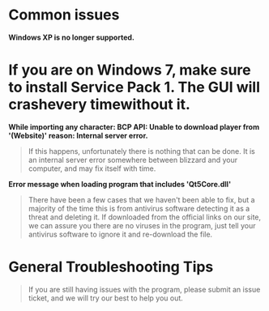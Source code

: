 # Common issues

**Windows XP is no longer supported.**

# **If you are on Windows 7, make sure to install Service Pack 1. The GUI will crash**every time**without it.**

**While importing any character: BCP API: Unable to download player from '(Website)' reason: Internal server error.**

> If this happens, unfortunately there is nothing that can be done. It is an internal server error somewhere between blizzard and your computer, and may fix itself with time.

**Error message when loading program that includes 'Qt5Core.dll'**

> There have been a few cases that we haven't been able to fix, but a majority of the time this is from antivirus software detecting it as a threat and deleting it. If downloaded from the official links on our site, we can assure you there are no viruses in the program, just tell your antivirus software to ignore it and re-download the file.

# General Troubleshooting Tips

> If you are still having issues with the program, please submit an issue ticket, and we will try our best to help you out.